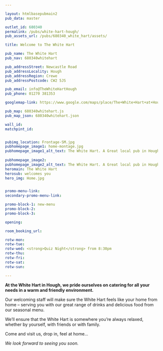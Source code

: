 ```yaml
---

layout: htmlbasepubmain2
pub_data: master

outlet_id: 680340
permalink: /pubs/white-hart-hough/
pub_assets_url: /pubs/680340_white_hart/assets/

title: Welcome to The White Hart

pub_name: The White Hart
pub_nav: 680340whitehart

pub_addressStreet: Newcastle Road
pub_addressLocality: Hough 
pub_addressRegion: Crewe
pub_addressPostcode: CW2 5JS

pub_email: info@TheWhiteHartHough
pub_phone: 01270 381353

googlemap-link: https://www.google.com/maps/place/The+White+Hart+at+Hough/@53.0567593,-2.4287149,19z/data=!4m12!1m6!3m5!1s0x0:0xb63afcb6fd23fc6f!2sThe+White+Hart+at+Hough!8m2!3d53.056814!4d-2.428735!3m4!1s0x0:0xb63afcb6fd23fc6f!8m2!3d53.056814!4d-2.428735?hl=en-GB

pub_map: 680340whitehart.js
pub_map_json: 680340whitehart.json

wall_id:
matchpint_id: 


pubimg_location: Frontage-SM.jpg
pubhomepage_image1: home-montage.jpg
pubhomepage_image1_alt_text: The White Hart. A Great local pub in Hough, Crewe 
 
pubhomepage_image2: 
pubhomepage_image2_alt_text: The White Hart. A Great local pub in Hough, Crewe
heromain: The White Hart
herosub: welcomes you
hero_img: Home.jpg


promo-menu-link:
secondary-promo-menu-link:

promo-block-1: new-menu
promo-block-2: 
promo-block-3: 

opening: 

room_booking_url: 

rotw-mon: 
rotw-tue: 
rotw-wed: <strong>Quiz Night</strong> from 8:30pm
rotw-thu:
rotw-fri: 
rotw-sat:
rotw-sun: 

---
```


**At the White Hart in Hough, we pride ourselves on catering for all your needs in a warm and friendly environment.**

Our welcoming staff will make sure the White Hart feels like your home from home – serving you with our great range of drinks and delicious food from our seasonal menu.

We’ll ensure that the White Hart is somewhere you’re always relaxed, whether by yourself, with friends or with family.

Come and visit us, drop in, feel at home…

*We look forward to seeing you soon.*



